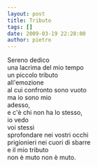 ```yaml
---
layout: post
title: Tributo
tags: []
date: 2009-03-19 22:28:00
author: pietro
---
```

Sereno dedico<br/>una lacrima del mio tempo<br/>un piccolo tributo<br/>all'emozione<br/>al cui confronto sono vuoto<br/>ma io sono mio<br/>adesso,<br/>e c'è chi non ha lo stesso,<br/>io vedo<br/>voi stessi<br/>sprofondare nei vostri occhi<br/>prigionieri nei cuori di sbarre<br/>e il mio tributo<br/>non è muto non è muto.
